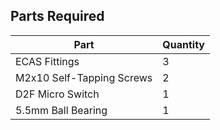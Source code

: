 ## **Parts Required**

| **Part**                | **Quantity** |
|-------------------------|--------------|
| ECAS Fittings           | 3            |
| M2x10 Self-Tapping Screws | 2            |
| D2F Micro Switch        | 1            |
| 5.5mm Ball Bearing      | 1            |
